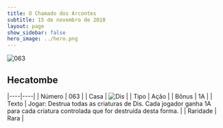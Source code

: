 ```yaml
---
title: O Chamado dos Arcontes
subtitle: 15 de novembro de 2018
layout: page
show_sidebar: false
hero_image: ../hero.png
---
```


![063](https://cdn.keyforgegame.com/media/card_front/pt/341_063_4HRPQ25HC9QR_pt.png)

## Hecatombe

|----|----|
| Número | 063 |
| Casa | ![Dis](https://archonarcana.com/images/thumb/e/e8/Dis.png/22px-Dis.png "Dis") |
| Tipo | Ação |
| Bônus | 1A |
| Texto | Jogar: Destrua todas as criaturas de Dis. Cada jogador ganha 1A para cada criatura controlada que for destruída desta forma. |
| Raridade | Rara |

